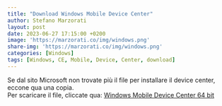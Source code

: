 ```yaml
---
title: "Download Windows Mobile Device Center"
author: Stefano Marzorati
layout: post
date: 2023-06-27 17:15:00 +0200
image: 'https://marzorati.co/img/windows.png'
share-img: 'https://marzorati.co/img/windows.png'
categories: [Windows]
tags: [Windows, CE, Mobile, Device, Center, download]
---
```

Se dal sito Microsoft non trovate più il file per installare il device center, eccone qua una copia.   
Per scaricare il file, cliccate qua: <a href="https://e.pcloud.link/publink/show?code=XZrqffZEnC4wA7LlKFYUvU0tOF0K54vAesk" target="_blank">Windows Mobile Device Center 64 bit</a>
